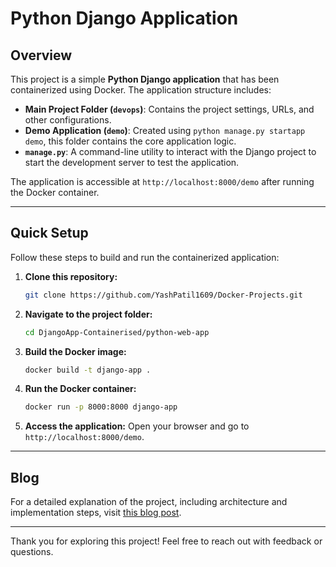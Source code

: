 # Python Django Application

## Overview
This project is a simple **Python Django application** that has been containerized using Docker. The application structure includes:
- **Main Project Folder (`devops`)**: Contains the project settings, URLs, and other configurations.
- **Demo Application (`demo`)**: Created using `python manage.py startapp demo`, this folder contains the core application logic.
- **`manage.py`**: A command-line utility to interact with the Django project to start the development server to test the application.

The application is accessible at `http://localhost:8000/demo` after running the Docker container.

---

## Quick Setup

Follow these steps to build and run the containerized application:

1. **Clone this repository:**
   ```bash
   git clone https://github.com/YashPatil1609/Docker-Projects.git
   ```

2. **Navigate to the project folder:**
   ```bash
   cd DjangoApp-Containerised/python-web-app
   ```

3. **Build the Docker image:**
   ```bash
   docker build -t django-app .
   ```

4. **Run the Docker container:**
   ```bash
   docker run -p 8000:8000 django-app
   ```

5. **Access the application:**
   Open your browser and go to `http://localhost:8000/demo`.

---

## Blog
For a detailed explanation of the project, including architecture and implementation steps, visit [this blog post](https://yashpatilofficial.hashnode.dev/containerizing-a-django-web-application-serving-static-pages-with-docker).

---

Thank you for exploring this project! Feel free to reach out with feedback or questions.
